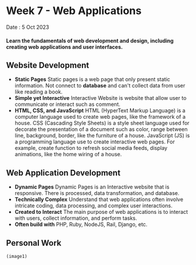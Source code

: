 # Week 7 - Web Applications
Date : 5 Oct 2023
#### Learn the fundamentals of web development and design, including creating web applications and user interfaces.
## Website Development
- **Static Pages** Static pages is a web page that only present static information. Not connect to **database** and can't collect data from user like reading a book.
- **Simple yet Interactive** Interactive Website is website that allow user to communicate or interact such as comment.
- **HTML, CSS, and JavaScript** HTML (HyperText Markup Language) is a computer language used to create web pages, like the framework of a house. CSS (Cascading Style Sheets) is a style sheet language used for decorate the presentation of a document such as color, range between line, background, border, like the furniture of a house. JavaScript (JS) is a programming language use to create interactive web pages. For example, create function to refresh social media feeds, display animations, like the home wiring of a house. 
## Web Application Development
- **Dynamic Pages** Dynamic Pages is an Interactive website that is responsive. There is processed, data transformation, and database.
- **Technically Complex** Understand that web applications often involve intricate coding, data processing, and complex user interactions.
- **Created to Interact** The main purpose of web applications is  to interact with users, collect information, and perform tasks.
- **Often build with** PHP, Ruby, NodeJS, Rail, Django, etc.
## Personal Work
```
(image1)
```
